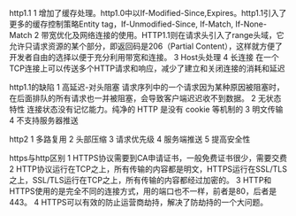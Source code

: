 http1.1
1 增加了缓存处理。http1.0中以If-Modified-Since,Expires。http1.1引入了更多的缓存控制策略Entity tag，If-Unmodified-Since, If-Match, If-None-Match
2 带宽优化及网络连接的使用。HTTP1.1则在请求头引入了range头域，它允许只请求资源的某个部分，即返回码是206（Partial Content），这样就方便了开发者自由的选择以便于充分利用带宽和连接。
3 Host头处理
4 长连接 在一个TCP连接上可以传送多个HTTP请求和响应，减少了建立和关闭连接的消耗和延迟

http1.1的缺陷
1 高延迟-对头阻塞 请求序列中的一个请求因为某种原因被阻塞时，在后面排队的所有请求也一并被阻塞，会导致客户端迟迟收不到数据。
2 无状态特性 连接状态没有记忆能力。纯净的 HTTP 是没有 cookie 等机制的
3 明文传输
4 不支持服务器推送

http2 
1 多路复用
2 头部压缩
3 请求优先级
4 服务端推送
5 提高安全性

https与http区别
1 HTTPS协议需要到CA申请证书，一般免费证书很少，需要交费
2 HTTP协议运行在TCP之上，所有传输的内容都是明文，HTTPS运行在SSL/TLS之上，SSL/TLS运行在TCP之上，所有传输的内容都经过加密的。
3 HTTP和HTTPS使用的是完全不同的连接方式，用的端口也不一样，前者是80，后者是443。
4 HTTPS可以有效的防止运营商劫持，解决了防劫持的一个大问题。
